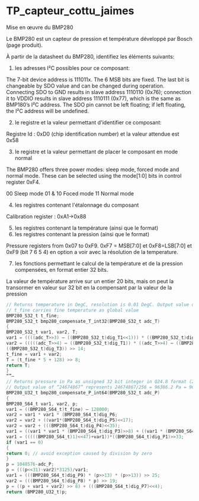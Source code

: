 # TP_capteur_cottu_jaimes
 
Mise en œuvre du BMP280

Le BMP280 est un capteur de pression et température développé par Bosch (page produit).

À partir de la datasheet du BMP280, identifiez les éléments suivants:

1. les adresses I²C possibles pour ce composant:

The 7-bit device address is 111011x. The 6 MSB bits are fixed. The last bit is changeable by SDO value and can be changed during operation. Connecting SDO to GND results in slave address 1110110 (0x76); connection it to VDDIO results in slave address 1110111 (0x77), which is the same as BMP180’s I²C address. The SDO pin cannot be left floating; if left floating, the I²C address will be undefined. 

2. le registre et la valeur permettant d'identifier ce composant:

Registre Id : 0xD0 (chip identification number) et la valeur attendue est 0x58

3. le registre et la valeur permettant de placer le composant en mode normal

The BMP280 offers three power modes: sleep mode, forced mode and normal mode. These can
be selected using the mode[1:0] bits in control register 0xF4.

00 Sleep mode
01 & 10 Foced mode
11 Normal mode

4. les registres contenant l'étalonnage du composant

Calibration register : 0xA1->0x88 

5. les registres contenant la température (ainsi que le format)
6. les registres contenant la pression (ainsi que le format)

Pressure registers from 0x07 to 0xF9. 0xF7 = MSB[7:0] et 0xF8=LSB[7:0] et 0xF9 (bit 7 6 5 4) en option a voir avec la résolution de la temperature.

7. les fonctions permettant le calcul de la température et de la pression compensées, en format entier 32 bits.

La valeur de température arrive sur un entier 20 bits, mais on peut la transormer en valeur sur 32 bit en la compensant par la valeur de la pression
```C
// Returns temperature in DegC, resolution is 0.01 DegC. Output value of “5123” equals 51.23 DegC.
// t_fine carries fine temperature as global value
BMP280_S32_t t_fine;
BMP280_S32_t bmp280_compensate_T_int32(BMP280_S32_t adc_T)
{
BMP280_S32_t var1, var2, T;
var1 = ((((adc_T>>3) – ((BMP280_S32_t)dig_T1<<1))) * ((BMP280_S32_t)dig_T2)) >> 11;
var2 = (((((adc_T>>4) – ((BMP280_S32_t)dig_T1)) * ((adc_T>>4) – ((BMP280_S32_t)dig_T1))) >> 12) *
((BMP280_S32_t)dig_T3)) >> 14;
t_fine = var1 + var2;
T = (t_fine * 5 + 128) >> 8;
return T;
}
“”–
// Returns pressure in Pa as unsigned 32 bit integer in Q24.8 format (24 integer bits and 8 fractional bits).
// Output value of “24674867” represents 24674867/256 = 96386.2 Pa = 963.862 hPa
BMP280_U32_t bmp280_compensate_P_int64(BMP280_S32_t adc_P)
{
BMP280_S64_t var1, var2, p;
var1 = ((BMP280_S64_t)t_fine) – 128000;
var2 = var1 * var1 * (BMP280_S64_t)dig_P6;
var2 = var2 + ((var1*(BMP280_S64_t)dig_P5)<<17);
var2 = var2 + (((BMP280_S64_t)dig_P4)<<35);
var1 = ((var1 * var1 * (BMP280_S64_t)dig_P3)>>8) + ((var1 * (BMP280_S64_t)dig_P2)<<12);
var1 = (((((BMP280_S64_t)1)<<47)+var1))*((BMP280_S64_t)dig_P1)>>33;
if (var1 == 0)
{
return 0; // avoid exception caused by division by zero
}
p = 1048576-adc_P;
p = (((p<<31)-var2)*3125)/var1;
var1 = (((BMP280_S64_t)dig_P9) * (p>>13) * (p>>13)) >> 25;
var2 = (((BMP280_S64_t)dig_P8) * p) >> 19;
p = ((p + var1 + var2) >> 8) + (((BMP280_S64_t)dig_P7)<<4);
return (BMP280_U32_t)p;
```
